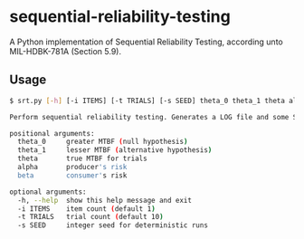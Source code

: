 # sequential-reliability-testing

A Python implementation of Sequential Reliability Testing,
according unto MIL-HDBK-781A (Section 5.9).


## Usage

```bash
$ srt.py [-h] [-i ITEMS] [-t TRIALS] [-s SEED] theta_0 theta_1 theta alpha beta

Perform sequential reliability testing. Generates a LOG file and some SVGs.

positional arguments:
  theta_0     greater MTBF (null hypothesis)
  theta_1     lesser MTBF (alternative hypothesis)
  theta       true MTBF for trials
  alpha       producer's risk
  beta        consumer's risk

optional arguments:
  -h, --help  show this help message and exit
  -i ITEMS    item count (default 1)
  -t TRIALS   trial count (default 10)
  -s SEED     integer seed for deterministic runs
```
